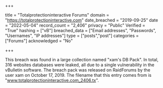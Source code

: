 +++

title = "Totalprotectioninteractive Forums"
domain = "https://totalprotectioninteractive.com"
date_breached = "2019-09-25"
date = "2022-05-04"
record_count = "2,406"
privacy = "Public"
Verified = "True"
hashing = ["vB"]
breached_data = ["Email addresses", "Passwords", "Usernames", "IP addresses"]
type = ["posts","post"]
categories = ["Forums"]
acknowledged = "No"


+++


This breach was found in a large collection named "xam's DB Pack". In total, 316 websites databases were leaked, all due to a single vulnerability in the vBulletin software. The breach pack was released on RaidForums by the user xam on October 17, 2019. The filename that this entry comes from is "www.totalprotectioninteractive.com_2406.tx".

